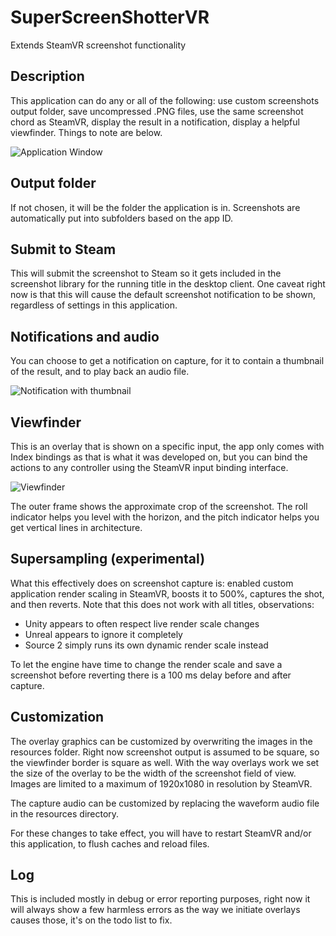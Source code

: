 # SuperScreenShotterVR
Extends SteamVR screenshot functionality

## Description
This application can do any or all of the following: use custom screenshots output folder, save uncompressed .PNG files, use the same screenshot chord as SteamVR, display the result in a notification, display a helpful viewfinder. Things to note are below.

![Application Window](https://i.imgur.com/t5EobC8.png)

## Output folder
If not chosen, it will be the folder the application is in. Screenshots are automatically put into subfolders based on the app ID.

## Submit to Steam
This will submit the screenshot to Steam so it gets included in the screenshot library for the running title in the desktop client. One caveat right now is that this will cause the default screenshot notification to be shown, regardless of settings in this application.

## Notifications and audio
You can choose to get a notification on capture, for it to contain a thumbnail of the result, and to play back an audio file.

![Notification with thumbnail](https://i.imgur.com/bzhFmbJ.png)

## Viewfinder
This is an overlay that is shown on a specific input, the app only comes with Index bindings as that is what it was developed on, but you can bind the actions to any controller using the SteamVR input binding interface.

![Viewfinder](https://i.imgur.com/yLfqear.jpg)

The outer frame shows the approximate crop of the screenshot. The roll indicator helps you  level with the horizon, and the pitch indicator helps you get vertical lines in architecture.

## Supersampling (experimental)
What this effectively does on screenshot capture is: enabled custom application render scaling in SteamVR, boosts it to 500%, captures the shot, and then reverts. Note that this does not work with all titles, observations:

* Unity appears to often respect live render scale changes
* Unreal appears to ignore it completely
* Source 2 simply runs its own dynamic render scale instead

To let the engine have time to change the render scale and save a screenshot before reverting there is a 100 ms delay before and after capture.

## Customization
The overlay graphics can be customized by overwriting the images in the resources folder. Right now screenshot output is assumed to be square, so the viewfinder border is square as well. With the way overlays work we set the size of the overlay to be the width of the screenshot field of view. Images are limited to a maximum of 1920x1080 in resolution by SteamVR.

The capture audio can be customized by replacing the waveform audio file in the resources directory.

For these changes to take effect, you will have to restart SteamVR and/or this application, to flush caches and reload files.

## Log
This is included mostly in debug or error reporting purposes, right now it will always show a few harmless errors as the way we initiate overlays causes those, it's on the todo list to fix.
